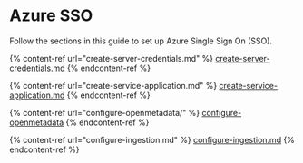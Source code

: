 # Azure SSO

Follow the sections in this guide to set up Azure Single Sign On (SSO).

{% content-ref url="create-server-credentials.md" %}
[create-server-credentials.md](create-server-credentials.md)
{% endcontent-ref %}

{% content-ref url="create-service-application.md" %}
[create-service-application.md](create-service-application.md)
{% endcontent-ref %}

{% content-ref url="configure-openmetadata/" %}
[configure-openmetadata](configure-openmetadata/)
{% endcontent-ref %}

{% content-ref url="configure-ingestion.md" %}
[configure-ingestion.md](configure-ingestion.md)
{% endcontent-ref %}
